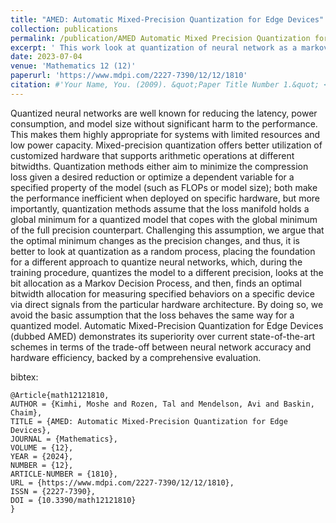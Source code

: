 ```yaml
---
title: "AMED: Automatic Mixed-Precision Quantization for Edge Devices"
collection: publications
permalink: /publication/AMED Automatic Mixed Precision Quantization for Edge Devices
excerpt: ' This work look at quantization of neural network as a markov decision process'
date: 2023-07-04
venue: 'Mathematics 12 (12)'
paperurl: 'https://www.mdpi.com/2227-7390/12/12/1810'
citation: #'Your Name, You. (2009). &quot;Paper Title Number 1.&quot; <i>Journal 1</i>. 1(1).'
---
```


Quantized neural networks are well known for reducing the latency, power consumption, and model size without significant harm to the performance. This makes them highly appropriate for systems with limited resources and low power capacity. Mixed-precision quantization offers better utilization of customized hardware that supports arithmetic operations at different bitwidths. Quantization methods either aim to minimize the compression loss given a desired reduction or optimize a dependent variable for a specified property of the model (such as FLOPs or model size); both make the performance inefficient when deployed on specific hardware, but more importantly, quantization methods assume that the loss manifold holds a global minimum for a quantized model that copes with the global minimum of the full precision counterpart. Challenging this assumption, we argue that the optimal minimum changes as the precision changes, and thus, it is better to look at quantization as a random process, placing the foundation for a different approach to quantize neural networks, which, during the training procedure, quantizes the model to a different precision, looks at the bit allocation as a Markov Decision Process, and then, finds an optimal bitwidth allocation for measuring specified behaviors on a specific device via direct signals from the particular hardware architecture. By doing so, we avoid the basic assumption that the loss behaves the same way for a quantized model. Automatic Mixed-Precision Quantization for Edge Devices (dubbed AMED) demonstrates its superiority over current state-of-the-art schemes in terms of the trade-off between neural network accuracy and hardware efficiency, backed by a comprehensive evaluation.

bibtex:
```
@Article{math12121810,
AUTHOR = {Kimhi, Moshe and Rozen, Tal and Mendelson, Avi and Baskin, Chaim},
TITLE = {AMED: Automatic Mixed-Precision Quantization for Edge Devices},
JOURNAL = {Mathematics},
VOLUME = {12},
YEAR = {2024},
NUMBER = {12},
ARTICLE-NUMBER = {1810},
URL = {https://www.mdpi.com/2227-7390/12/12/1810},
ISSN = {2227-7390},
DOI = {10.3390/math12121810}
}
```